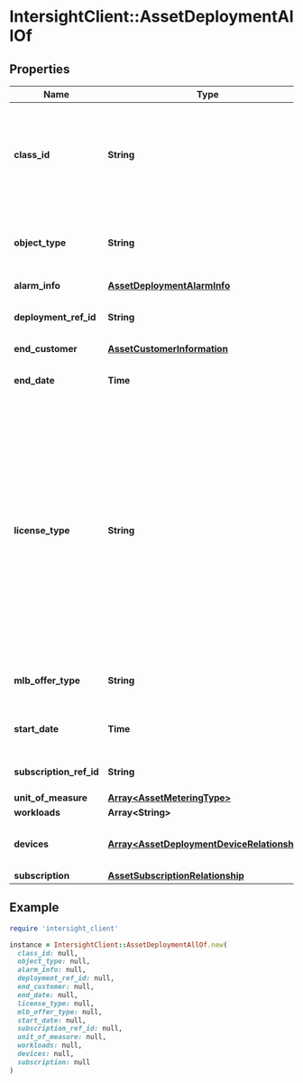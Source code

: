 # IntersightClient::AssetDeploymentAllOf

## Properties

| Name | Type | Description | Notes |
| ---- | ---- | ----------- | ----- |
| **class_id** | **String** | The fully-qualified name of the instantiated, concrete type. This property is used as a discriminator to identify the type of the payload when marshaling and unmarshaling data. | [default to &#39;asset.Deployment&#39;] |
| **object_type** | **String** | The fully-qualified name of the instantiated, concrete type. The value should be the same as the &#39;ClassId&#39; property. | [default to &#39;asset.Deployment&#39;] |
| **alarm_info** | [**AssetDeploymentAlarmInfo**](AssetDeploymentAlarmInfo.md) |  | [optional] |
| **deployment_ref_id** | **String** | Identifies the consumption-based subscription&#39;s deployment. | [optional][readonly] |
| **end_customer** | [**AssetCustomerInformation**](AssetCustomerInformation.md) |  | [optional] |
| **end_date** | **Time** | End Date for the consumption-based subscription&#39;s deployment. | [optional][readonly] |
| **license_type** | **String** | Active license tier for the purchased Cisco device&#39;s deployment. * &#x60;Base&#x60; - Base as a License type. It is default license type. * &#x60;Essential&#x60; - Essential as a License type. * &#x60;Standard&#x60; - Standard as a License type. * &#x60;Advantage&#x60; - Advantage as a License type. * &#x60;Premier&#x60; - Premier as a License type. * &#x60;IWO-Essential&#x60; - IWO-Essential as a License type. * &#x60;IWO-Advantage&#x60; - IWO-Advantage as a License type. * &#x60;IWO-Premier&#x60; - IWO-Premier as a License type. | [optional][readonly][default to &#39;Base&#39;] |
| **mlb_offer_type** | **String** | Identifier for consumption based pricing. MLB refers to MultiLine Bundle. | [optional][readonly] |
| **start_date** | **Time** | Start Date for the consumption-based subscription&#39;s deployment. | [optional][readonly] |
| **subscription_ref_id** | **String** | Identifies the consumption-based subscription. | [optional][readonly] |
| **unit_of_measure** | [**Array&lt;AssetMeteringType&gt;**](AssetMeteringType.md) |  | [optional] |
| **workloads** | **Array&lt;String&gt;** |  | [optional] |
| **devices** | [**Array&lt;AssetDeploymentDeviceRelationship&gt;**](AssetDeploymentDeviceRelationship.md) | An array of relationships to assetDeploymentDevice resources. | [optional][readonly] |
| **subscription** | [**AssetSubscriptionRelationship**](AssetSubscriptionRelationship.md) |  | [optional] |

## Example

```ruby
require 'intersight_client'

instance = IntersightClient::AssetDeploymentAllOf.new(
  class_id: null,
  object_type: null,
  alarm_info: null,
  deployment_ref_id: null,
  end_customer: null,
  end_date: null,
  license_type: null,
  mlb_offer_type: null,
  start_date: null,
  subscription_ref_id: null,
  unit_of_measure: null,
  workloads: null,
  devices: null,
  subscription: null
)
```

